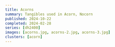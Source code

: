 ```yaml
---
title: Acorns
summary: Tangibles used in Acorn, Nocorn
published: 2024-10-22
completed: 2024-02-28
series: [dh2400]
images: [acorns.jpg, acorns-2.jpg, acorns-3.jpg]
clusters: [acorn]
---
```

